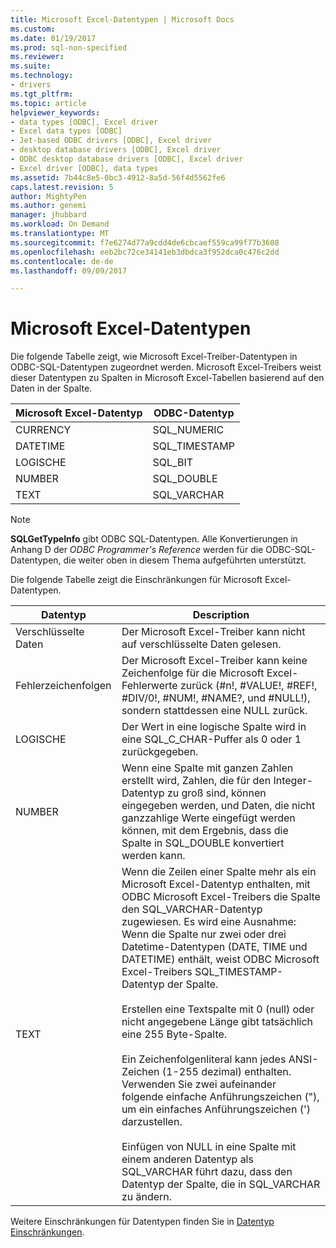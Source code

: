 ```yaml
---
title: Microsoft Excel-Datentypen | Microsoft Docs
ms.custom: 
ms.date: 01/19/2017
ms.prod: sql-non-specified
ms.reviewer: 
ms.suite: 
ms.technology:
- drivers
ms.tgt_pltfrm: 
ms.topic: article
helpviewer_keywords:
- data types [ODBC], Excel driver
- Excel data types [ODBC]
- Jet-based ODBC drivers [ODBC], Excel driver
- desktop database drivers [ODBC], Excel driver
- ODBC desktop database drivers [ODBC], Excel driver
- Excel driver [ODBC], data types
ms.assetid: 7b44c8e5-0bc3-4912-8a5d-56f4d5562fe6
caps.latest.revision: 5
author: MightyPen
ms.author: genemi
manager: jhubbard
ms.workload: On Demand
ms.translationtype: MT
ms.sourcegitcommit: f7e6274d77a9cdd4de6cbcaef559ca99f77b3608
ms.openlocfilehash: eeb2bc72ce34141eb3dbdca3f952dca0c476c2dd
ms.contentlocale: de-de
ms.lasthandoff: 09/09/2017

---
```

# <a name="microsoft-excel-data-types"></a>Microsoft Excel-Datentypen
Die folgende Tabelle zeigt, wie Microsoft Excel-Treiber-Datentypen in ODBC-SQL-Datentypen zugeordnet werden. Microsoft Excel-Treibers weist dieser Datentypen zu Spalten in Microsoft Excel-Tabellen basierend auf den Daten in der Spalte.  
  
|Microsoft Excel-Datentyp|ODBC-Datentyp|  
|-------------------------------|--------------------|  
|CURRENCY|SQL_NUMERIC|  
|DATETIME|SQL_TIMESTAMP|  
|LOGISCHE|SQL_BIT|  
|NUMBER|SQL_DOUBLE|  
|TEXT|SQL_VARCHAR|  
  
> [!NOTE]  
>  **SQLGetTypeInfo** gibt ODBC SQL-Datentypen. Alle Konvertierungen in Anhang D der *ODBC Programmer's Reference* werden für die ODBC-SQL-Datentypen, die weiter oben in diesem Thema aufgeführten unterstützt.  
  
 Die folgende Tabelle zeigt die Einschränkungen für Microsoft Excel-Datentypen.  
  
|Datentyp|Description|  
|---------------|-----------------|  
|Verschlüsselte Daten|Der Microsoft Excel-Treiber kann nicht auf verschlüsselte Daten gelesen.|  
|Fehlerzeichenfolgen|Der Microsoft Excel-Treiber kann keine Zeichenfolge für die Microsoft Excel-Fehlerwerte zurück (#n!, #VALUE!, #REF!, #DIV/0!, #NUM!, #NAME?, und #NULL!), sondern stattdessen eine NULL zurück.|  
|LOGISCHE|Der Wert in eine logische Spalte wird in eine SQL_C_CHAR-Puffer als 0 oder 1 zurückgegeben.|  
|NUMBER|Wenn eine Spalte mit ganzen Zahlen erstellt wird, Zahlen, die für den Integer-Datentyp zu groß sind, können eingegeben werden, und Daten, die nicht ganzzahlige Werte eingefügt werden können, mit dem Ergebnis, dass die Spalte in SQL_DOUBLE konvertiert werden kann.|  
|TEXT|Wenn die Zeilen einer Spalte mehr als ein Microsoft Excel-Datentyp enthalten, mit ODBC Microsoft Excel-Treibers die Spalte den SQL_VARCHAR-Datentyp zugewiesen. Es wird eine Ausnahme: Wenn die Spalte nur zwei oder drei Datetime-Datentypen (DATE, TIME und DATETIME) enthält, weist ODBC Microsoft Excel-Treibers SQL_TIMESTAMP-Datentyp der Spalte.<br /><br /> Erstellen eine Textspalte mit 0 (null) oder nicht angegebene Länge gibt tatsächlich eine 255 Byte-Spalte.<br /><br /> Ein Zeichenfolgenliteral kann jedes ANSI-Zeichen (1-255 dezimal) enthalten. Verwenden Sie zwei aufeinander folgende einfache Anführungszeichen ("), um ein einfaches Anführungszeichen (') darzustellen.<br /><br /> Einfügen von NULL in eine Spalte mit einem anderen Datentyp als SQL_VARCHAR führt dazu, dass den Datentyp der Spalte, die in SQL_VARCHAR zu ändern.|  
  
 Weitere Einschränkungen für Datentypen finden Sie in [Datentyp Einschränkungen](../../odbc/microsoft/data-type-limitations.md).

